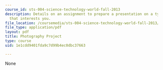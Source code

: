 ```yaml
---
course_id: sts-004-science-technology-world-fall-2013
description: Details on an assignment to prepare a presentation on a type of photography
  that interests you.
file_location: /coursemedia/sts-004-science-technology-world-fall-2013/1e1cdd9401fda9c7d99b4ec0dbc37663_MITSTS_004F13_photog.pdf
file_type: application/pdf
layout: pdf
title: Photography Project
type: course
uid: 1e1cdd9401fda9c7d99b4ec0dbc37663

---
```

None